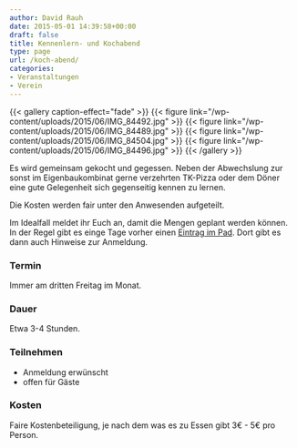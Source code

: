 ```yaml
---
author: David Rauh
date: 2015-05-01 14:39:58+00:00
draft: false
title: Kennenlern- und Kochabend
type: page
url: /koch-abend/
categories:
- Veranstaltungen
- Verein
---
```


{{< gallery caption-effect="fade" >}}
{{< figure link="/wp-content/uploads/2015/06/IMG_84492.jpg" >}}
{{< figure link="/wp-content/uploads/2015/06/IMG_84489.jpg" >}}
{{< figure link="/wp-content/uploads/2015/06/IMG_84504.jpg" >}}
{{< figure link="/wp-content/uploads/2015/06/IMG_84496.jpg" >}}
{{< /gallery >}}

Es wird gemeinsam gekocht und gegessen. Neben der Abwechslung zur sonst im Eigenbaukombinat gerne verzehrten TK-Pizza oder dem Döner eine gute Gelegenheit sich gegenseitig kennen zu lernen.

Die Kosten werden fair unter den Anwesenden aufgeteilt.

Im Idealfall meldet ihr Euch an, damit die Mengen geplant werden können. In der Regel gibt es einge Tage vorher einen [Eintrag im Pad](https://pads.eigenbaukombinat.de/SoPv9f96S_SD-0v0Lg62Kw?both). Dort gibt es dann auch Hinweise zur Anmeldung.

### Termin

Immer am dritten Freitag im Monat.

### Dauer

Etwa 3-4 Stunden.

### Teilnehmen

* Anmeldung erwünscht
* offen für Gäste

### Kosten

Faire Kostenbeteiligung, je nach dem was es zu Essen gibt 3€ - 5€ pro Person.
